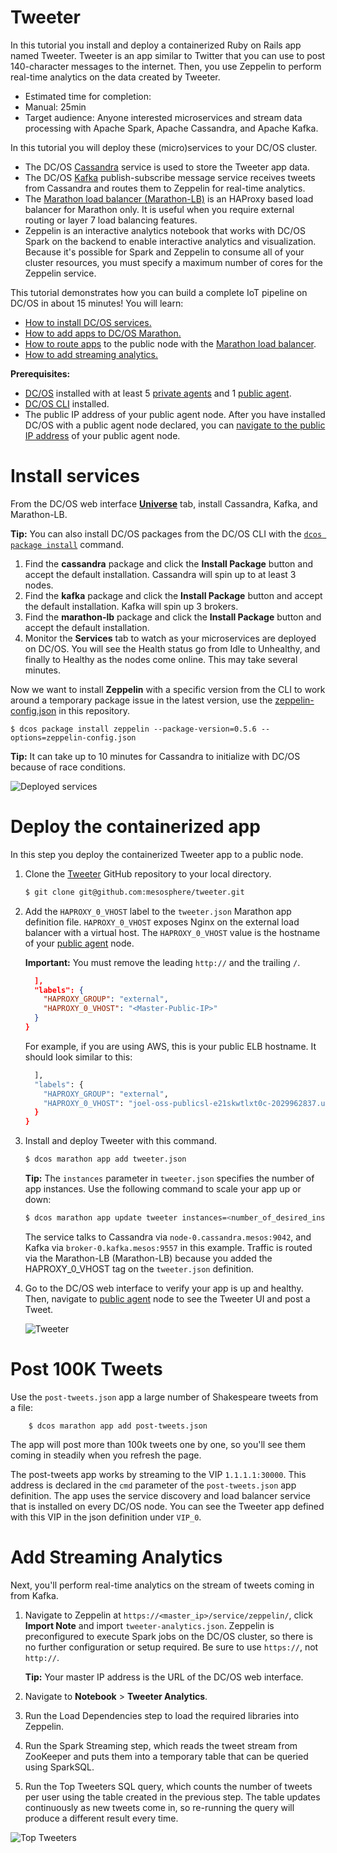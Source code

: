 # Tweeter

In this tutorial you install and deploy a containerized Ruby on Rails app named Tweeter. Tweeter is an app similar to Twitter that you can use to post 140-character messages to the internet. Then, you use Zeppelin to perform real-time analytics on the data created by Tweeter.

- Estimated time for completion:
 - Manual: 25min
- Target audience: Anyone interested microservices and stream data processing with Apache Spark, Apache Cassandra, and Apache Kafka.

In this tutorial you will deploy these (micro)services to your DC/OS cluster.

- The DC/OS [Cassandra][1] service is used to store the Tweeter app data.
- The DC/OS [Kafka][2] publish-subscribe message service receives tweets from Cassandra and routes them to Zeppelin for real-time analytics.
- The [Marathon load balancer (Marathon-LB)][12] is an HAProxy based load balancer for Marathon only. It is useful when you require external routing or layer 7 load balancing features.
- Zeppelin is an interactive analytics notebook that works with DC/OS Spark on the backend to enable interactive analytics and visualization. Because it's possible for Spark and Zeppelin to consume all of your cluster resources, you must specify a maximum number of cores for the Zeppelin service.

This tutorial demonstrates how you can build a complete IoT pipeline on DC/OS in about 15 minutes! You will learn:

*   [How to install DC/OS services.](#install-services)
*   [How to add apps to DC/OS Marathon.](#deploy-the-containerized-app)
*   [How to route apps](#deploy-the-containerized-app) to the public node with the [Marathon load balancer][5].
* [How to add streaming analytics.](#add-streaming-analytics)

**Prerequisites:**

*  [DC/OS](https://dcos.io/docs/1.9/administration/installing/) installed with at least 5 [private agents][6] and 1 [public agent][6].
*  [DC/OS CLI](https://dcos.io/docs/1.9/usage/cli/install/) installed.
*  The public IP address of your public agent node. After you have installed DC/OS with a public agent node declared, you can [navigate to the public IP address][9] of your public agent node.

# Install services
From the DC/OS web interface [**Universe**](https://dcos.io/docs/1.9/usage/webinterface/#universe) tab, install Cassandra, Kafka, and Marathon-LB.

__Tip:__ You can also install DC/OS packages from the DC/OS CLI with the [`dcos package install`][11] command.

1.  Find the **cassandra** package and click the **Install Package** button and accept the default installation. Cassandra will spin up to at least 3 nodes.
1.  Find the **kafka** package and click the **Install Package** button and accept the default installation. Kafka will spin up 3 brokers.
1.  Find the **marathon-lb** package and click the **Install Package** button and accept the default installation.
1.  Monitor the **Services** tab to watch as your microservices are deployed on DC/OS. You will see the Health status go from Idle to Unhealthy, and finally to Healthy as the nodes come online. This may take several minutes.

Now we want to install **Zeppelin** with a specific version from the CLI to work around a temporary package issue in the latest version, use the [zeppelin-config.json](zeppelin-config.json) in this repository.

    $ dcos package install zeppelin --package-version=0.5.6 --options=zeppelin-config.json

**Tip:** It can take up to 10 minutes for Cassandra to initialize with DC/OS because of race conditions.

![Deployed services](./img/tweeter-deployed-services.png)

# Deploy the containerized app

In this step you deploy the containerized Tweeter app to a public node.

1.  Clone the [Tweeter][13] GitHub repository to your local directory.

    ```bash
    $ git clone git@github.com:mesosphere/tweeter.git
    ```

2.  Add the `HAPROXY_0_VHOST` label to the `tweeter.json` Marathon app definition file. `HAPROXY_0_VHOST` exposes Nginx on the external load balancer with a virtual host. The `HAPROXY_0_VHOST` value is the hostname of your [public agent][9] node.

    **Important:** You must remove the leading `http://` and the trailing `/`.

    ```json
      ],
      "labels": {
        "HAPROXY_GROUP": "external",
        "HAPROXY_0_VHOST": "<Master-Public-IP>"
      }
    }
    ```

    For example, if you are using AWS, this is your public ELB hostname. It should look similar to this:

    ```bash
      ],
      "labels": {
        "HAPROXY_GROUP": "external",
        "HAPROXY_0_VHOST": "joel-oss-publicsl-e21skwtlxt0c-2029962837.us-west-2.elb.amazonaws.com"
      }
    }
    ```

4.  Install and deploy Tweeter with this command.

    ```bash
    $ dcos marathon app add tweeter.json
    ```

    **Tip:** The `instances` parameter in `tweeter.json` specifies the number of app instances. Use the following command to scale your app up or down:

    ```bash
    $ dcos marathon app update tweeter instances=<number_of_desired_instances>
    ```

    The service talks to Cassandra via `node-0.cassandra.mesos:9042`, and Kafka via `broker-0.kafka.mesos:9557` in this example. Traffic is routed via the Marathon-LB (Marathon-LB) because you added the HAPROXY_0_VHOST tag on the `tweeter.json` definition.

1.  Go to the DC/OS web interface to verify your app is up and healthy. Then, navigate to [public agent][9] node to see the Tweeter UI and post a Tweet.

    ![Tweeter][14]

# Post 100K Tweets

Use the `post-tweets.json` app a large number of Shakespeare tweets from a file:

        $ dcos marathon app add post-tweets.json


The app will post more than 100k tweets one by one, so you'll see them coming in steadily when you refresh the page.

The post-tweets app works by streaming to the VIP `1.1.1.1:30000`. This address is declared in the `cmd` parameter of the `post-tweets.json` app definition. The app uses the service discovery and load balancer service that is installed on every DC/OS node. You can see the Tweeter app defined with this VIP in the json definition under `VIP_0`.

# Add Streaming Analytics

Next, you'll perform real-time analytics on the stream of tweets coming in from Kafka.

1.  Navigate to Zeppelin at `https://<master_ip>/service/zeppelin/`, click **Import Note** and import `tweeter-analytics.json`. Zeppelin is preconfigured to execute Spark jobs on the DC/OS cluster, so there is no further configuration or setup required. Be sure to use `https://`, not `http://`.

    **Tip:** Your master IP address is the URL of the DC/OS web interface.

2.  Navigate to **Notebook** > **Tweeter Analytics**.

3.  Run the Load Dependencies step to load the required libraries into Zeppelin.

4.  Run the Spark Streaming step, which reads the tweet stream from ZooKeeper and puts them into a temporary table that can be queried using SparkSQL.

5.  Run the Top Tweeters SQL query, which counts the number of tweets per user using the table created in the previous step. The table updates continuously as new tweets come in, so re-running the query will produce a different result every time.

![Top Tweeters][16]

 [1]: https://github.com/dcos/examples/tree/master/1.8/cassandra
 [2]: https://github.com/dcos/examples/tree/master/1.8/kafka
 [3]: https://github.com/dcos/examples/tree/master/1.8/spark
 [4]: https://github.com/dcos/examples/tree/master/1.8/zeppelin
 [5]: https://github.com/mesosphere/marathon-lb
 [6]: https://dcos.io/docs/1.9/overview/concepts/
 [7]: https://dcos.io/docs/1.9/administration/installing/cloud/
 [8]: https://dcos.io/docs/1.9/administration/installing/custom/
 [9]: https://dcos.io/docs/1.9/administration/locate-public-agent/
 [10]: ./img/webui-universe-install.png
 [11]: https://dcos.io/docs/1.9/usage/cli/command-reference/
 [12]: https://dcos.io/docs/1.9/usage/service-discovery/marathon-lb/
 [13]: https://github.com/mesosphere/tweeter
 [14]: ./img/tweeter.png
 [16]: ./img/top-tweeters.png
